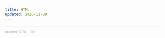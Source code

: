 ```yaml
---
title: HTML
updated: 2020-11-09
---
```


---

<sup><sub><font color="#a6a6a6">updated: 2020-11-09</font></sub></sup>
